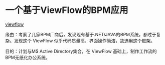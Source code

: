 # 一个基于ViewFlow的BPM应用

[viewflow](https://github.com/viewflow/viewflow)

缘由：考察了几家BPM厂商后，发现现有基于.NET/JAVA的BPM系统，都过于复杂。发现这个 ViewFlow 似乎代码质量高，界面操作简洁，故选用这个框架。

目的：计划与M$ Active Directory集合，在 ViewFlow 基础上，制作工作流的BPM无纸化办公系统。
